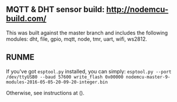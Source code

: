## MQTT & DHT sensor build:  http://nodemcu-build.com/

This was built against the master branch and includes the following modules:
dht, file, gpio, mqtt, node, tmr, uart, wifi, ws2812.

## RUNME

If you've got `esptool.py` installed, you can simply:
`esptool.py --port /dev/ttyUSB0 --baud 57600 write_flash 0x00000 nodemcu-master-9-modules-2016-05-05-20-09-20-integer.bin`

Otherwise, see instructions at ().

